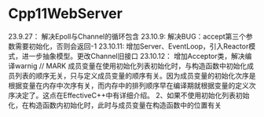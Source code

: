 # Cpp11WebServer

23.9.27： 解决Epoll与Channel的循环包含
23.10.9:  解决BUG：accept第三个参数需要初始化，否则会返回-1
23.10.11: 增加Server、EventLoop，引入Reactor模式，进一步抽象模型。更改Channel旧接口
23.10.12： 增加Acceptor类，解决编译warnig
// MARK 
成员变量在使用初始化列表初始化时，与构造函数中初始化成员列表的顺序无关，只与定义成员变量的顺序有关。因为成员变量的初始化次序是根据变量在内存中次序有关，而内存中的排列顺序早在编译期就根据变量的定义次序决定了。这点在EffectiveC++中有详细介绍。
2、如果不使用初始化列表初始化，在构造函数内初始化时，此时与成员变量在构造函数中的位置有关
